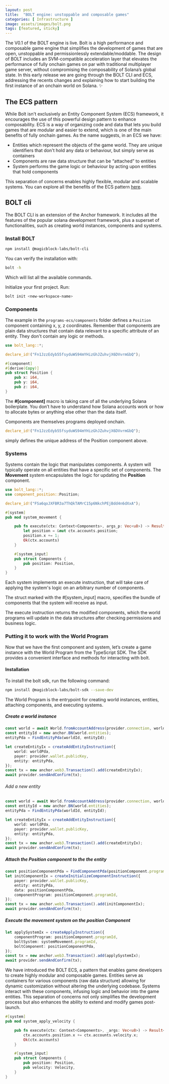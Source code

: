 ```yaml
---
layout: post
title:  "BOLT engine: unstoppable and composable games"
categories: [ Infrastructure ]
image: assets/images/bolt.png
tags: [featured, sticky]
---
```


The V0.1 of the BOLT engine is live. Bolt is a high performance and composable game engine that simplifies the development of games that are open, unstoppable and permissionlessly extendable/moddable. The design of BOLT includes an SVM-compatible acceleration layer that elevates the performance of fully onchain games on par with traditional multiplayer game server, without compromising the composability of Solana’s global state. In this early release we are going through the BOLT CLI and ECS, addressing the recents changes and explaining how to start building the first instance of an onchain world on Solana. ✨

## The ECS pattern

While Bolt isn't exclusively an Entity Component System (ECS) framework, it encourages the use of this powerful design pattern to enhance composability. ECS is a way of organizing code and data that lets you build games that are modular and easier to extend, which is one of the main benefits of fully onchain games. As the name suggests, in an ECS we have: 

- Entities which represent the objects of the game world. They are unique identifiers that don't hold any data or behaviour, but simply serve as containers
- Components are raw data structure that can be “attached” to entities
- System performs the game logic or behaviour by acting upon entities that hold components

This separation of concerns enables highly flexible, modular and scalable systems. You can explore all the benefits of the ECS pattern [here](https://github.com/SanderMertens/ecs-faq?tab=readme-ov-file#what-is-ecs. ).

## BOLT cli

The BOLT CLI is an extension of the Anchor framework. It includes all the features of the popular solana development framework, plus a superset of functionalities, such as creating world instances, components and systems. 

### Install BOLT

```bash
npm install @magicblock-labs/bolt-cli
```

You can verify the installation with:

```bash
bolt -h
```

Which will list all the available commands.

Initialize your first project. Run:

```bash
bolt init <new-workspace-name>
```

### Components

The example in the `programs-ecs/components` folder defines a `Position` component containing x, y, z coordinates. Remember that components are plain data structures that contain data relevant to a specific attribute of an entity. They don't contain any logic or methods. 

```rust
use bolt_lang::*;

declare_id!("Fn1JzzEdyb55fsyduWS94mYHizGhJZuhvjX6DVvrmGbQ");

#[component]
#[derive(Copy)]
pub struct Position {
    pub x: i64,
    pub y: i64,
    pub z: i64,
}
```

The **#[component]** macro is taking care of all the underlying Solana boilerplate. You don’t have to understand how Solana accounts work or how to allocate bytes or anything else other than the data itself.

Components are themselves programs deployed onchain. 

```rust
declare_id!("Fn1JzzEdyb55fsyduWS94mYHizGhJZuhvjX6DVvrmGbQ");
```
simply defines the unique address of the Position component above. 

### Systems

Systems contain the logic that manipulates components. A system will typically operate on all entities that have a specific set of components. The **Movement** system encapsulates the logic for updating the **Position** component.

```rust
use bolt_lang::*;
use component_position::Position;

declare_id!("FSa6qoJXFBR3a7ThQkTAMrC15p6NkchPEjBdd4n6dXxA");

#[system]
pub mod system_movement {

    pub fn execute(ctx: Context<Components>, args_p: Vec<u8>) -> Result<Components> {
        let position = &mut ctx.accounts.position;
        position.x += 1;
        Ok(ctx.accounts)
    }

    #[system_input]
    pub struct Components {
        pub position: Position,
    }
}
```

Each system implements an execute instruction, that will take care of applying the system's logic on an arbitrary number of components. 

The struct marked with the #[system_input] macro, specifies the bundle of components that the system will receive as input.

The execute instruction returns the modified components, which the world programs will update in the data structures after checking permissions and business logic.

### Putting it to work with the World Program

Now that we have the first component and system, let’s create a game instance with the World Program from the TypeScript SDK. The SDK provides a convenient interface and methods for interacting with bolt.

#### Installation
To install the bolt sdk, run the following command:

```bash
npm install @magicblock-labs/bolt-sdk --save-dev 
```

The World Program is the entrypoint for creating world instances, entities, attaching components, and executing systems. 


##### Create a world instance

```ts
const world = await World.fromAccountAddress(provider.connection, worldPda);
const entityId = new anchor.BN(world.entities);
entityPda = FindEntityPda(worldId, entityId);

let createEntityIx = createAddEntityInstruction({
    world: worldPda,
    payer: provider.wallet.publicKey,
    entity: entityPda,
});
const tx = new anchor.web3.Transaction().add(createEntityIx);
await provider.sendAndConfirm(tx);
```

###### Add a new entity

```ts
const world = await World.fromAccountAddress(provider.connection, worldPda);
const entityId = new anchor.BN(world.entities);
entityPda = FindEntityPda(worldId, entityId);

let createEntityIx = createAddEntityInstruction({
    world: worldPda,
    payer: provider.wallet.publicKey,
    entity: entityPda,
});
const tx = new anchor.web3.Transaction().add(createEntityIx);
await provider.sendAndConfirm(tx);
```

##### Attach the Position component to the the entity

```ts
const positionComponentPda = FindComponentPda(positionComponent.programId, entityPda, "");
let initComponentIx = createInitializeComponentInstruction({
    payer: provider.wallet.publicKey,
    entity: entityPda,
    data: positionComponentPda,
    componentProgram: positionComponent.programId,
});
const tx = new anchor.web3.Transaction().add(initComponentIx);
await provider.sendAndConfirm(tx);
```

##### Execute the movement system on the position Component

```ts
let applySystemIx = createApplyInstruction({
    componentProgram: positionComponent.programId,
    boltSystem: systemMovement.programId,
    boltComponent: positionComponentPda,
});
const tx = new anchor.web3.Transaction().add(applySystemIx);
await provider.sendAndConfirm(tx);
```

We have introduced the BOLT ECS, a pattern that enables game developers to create highly modular and composable games. 
Entities serve as containers for various components (raw data structure) allowing for dynamic customization without altering the underlying codebase. Systems interact with these components, infusing logic and behavior into the game entities. This separation of concerns not only simplifies the development process but also enhances the ability to extend and modify games post-launch. 

```rust
#[system]
pub mod system_apply_velocity {

    pub fn execute(ctx: Context<Components>, _args: Vec<u8>) -> Result<Components> {
        ctx.accounts.position.x += ctx.accounts.velocity.x;
        Ok(ctx.accounts)
    }

    #[system_input]
    pub struct Components {
        pub position: Position,
        pub velocity: Velocity,	
    }
}
```


